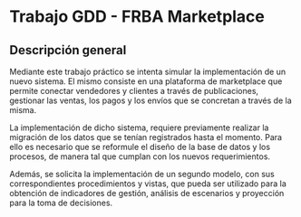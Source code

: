 # Trabajo GDD - FRBA Marketplace

## Descripción general
Mediante este trabajo práctico se intenta simular la implementación de un nuevo sistema. El mismo consiste en una plataforma de marketplace que permite conectar vendedores y clientes a través de publicaciones, gestionar las ventas, los pagos y los envíos que se concretan a través de la misma.

La implementación de dicho sistema, requiere previamente realizar la migración de los datos que se tenían registrados hasta el momento. Para ello es necesario que se reformule el diseño de la base de datos y los procesos, de manera tal que cumplan con los nuevos requerimientos.

Además, se solicita la implementación de un segundo modelo, con sus correspondientes procedimientos y vistas, que pueda ser utilizado para la obtención de indicadores de gestión, análisis de escenarios y proyección para la toma de decisiones.
